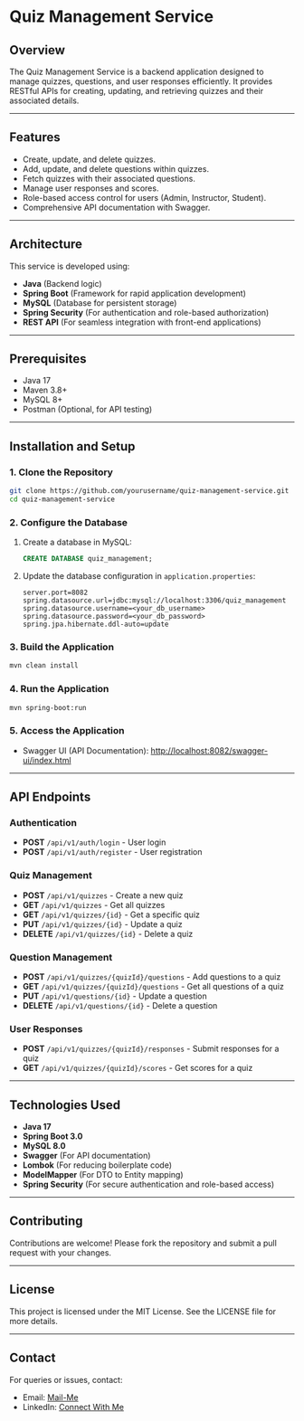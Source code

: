# Quiz Management Service

## Overview
The Quiz Management Service is a backend application designed to manage quizzes, questions, and user responses efficiently. It provides RESTful APIs for creating, updating, and retrieving quizzes and their associated details.

---

## Features
- Create, update, and delete quizzes.
- Add, update, and delete questions within quizzes.
- Fetch quizzes with their associated questions.
- Manage user responses and scores.
- Role-based access control for users (Admin, Instructor, Student).
- Comprehensive API documentation with Swagger.

---

## Architecture
This service is developed using:
- **Java** (Backend logic)
- **Spring Boot** (Framework for rapid application development)
- **MySQL** (Database for persistent storage)
- **Spring Security** (For authentication and role-based authorization)
- **REST API** (For seamless integration with front-end applications)

---

## Prerequisites
- Java 17
- Maven 3.8+
- MySQL 8+
- Postman (Optional, for API testing)

---

## Installation and Setup

### 1. Clone the Repository
```bash
git clone https://github.com/yourusername/quiz-management-service.git
cd quiz-management-service
```

### 2. Configure the Database
1. Create a database in MySQL:
   ```sql
   CREATE DATABASE quiz_management;
   ```
2. Update the database configuration in `application.properties`:
   ```properties
   server.port=8082
   spring.datasource.url=jdbc:mysql://localhost:3306/quiz_management
   spring.datasource.username=<your_db_username>
   spring.datasource.password=<your_db_password>
   spring.jpa.hibernate.ddl-auto=update
   ```

### 3. Build the Application
```bash
mvn clean install
```

### 4. Run the Application
```bash
mvn spring-boot:run
```

### 5. Access the Application
- Swagger UI (API Documentation): [http://localhost:8082/swagger-ui/index.html](http://localhost:8082/swagger-ui/index.html)

---

## API Endpoints

### Authentication
- **POST** `/api/v1/auth/login` - User login
- **POST** `/api/v1/auth/register` - User registration

### Quiz Management
- **POST** `/api/v1/quizzes` - Create a new quiz
- **GET** `/api/v1/quizzes` - Get all quizzes
- **GET** `/api/v1/quizzes/{id}` - Get a specific quiz
- **PUT** `/api/v1/quizzes/{id}` - Update a quiz
- **DELETE** `/api/v1/quizzes/{id}` - Delete a quiz

### Question Management
- **POST** `/api/v1/quizzes/{quizId}/questions` - Add questions to a quiz
- **GET** `/api/v1/quizzes/{quizId}/questions` - Get all questions of a quiz
- **PUT** `/api/v1/questions/{id}` - Update a question
- **DELETE** `/api/v1/questions/{id}` - Delete a question

### User Responses
- **POST** `/api/v1/quizzes/{quizId}/responses` - Submit responses for a quiz
- **GET** `/api/v1/quizzes/{quizId}/scores` - Get scores for a quiz

---

## Technologies Used
- **Java 17**
- **Spring Boot 3.0**
- **MySQL 8.0**
- **Swagger** (For API documentation)
- **Lombok** (For reducing boilerplate code)
- **ModelMapper** (For DTO to Entity mapping)
- **Spring Security** (For secure authentication and role-based access)

---

## Contributing
Contributions are welcome! Please fork the repository and submit a pull request with your changes.

---

## License
This project is licensed under the MIT License. See the LICENSE file for more details.

---

## Contact
For queries or issues, contact:
- Email: [Mail-Me](shaikameerjann@gmail.com)
- LinkedIn: [Connect With Me](https://linkedin.com/in/ameer-shaikk/)
